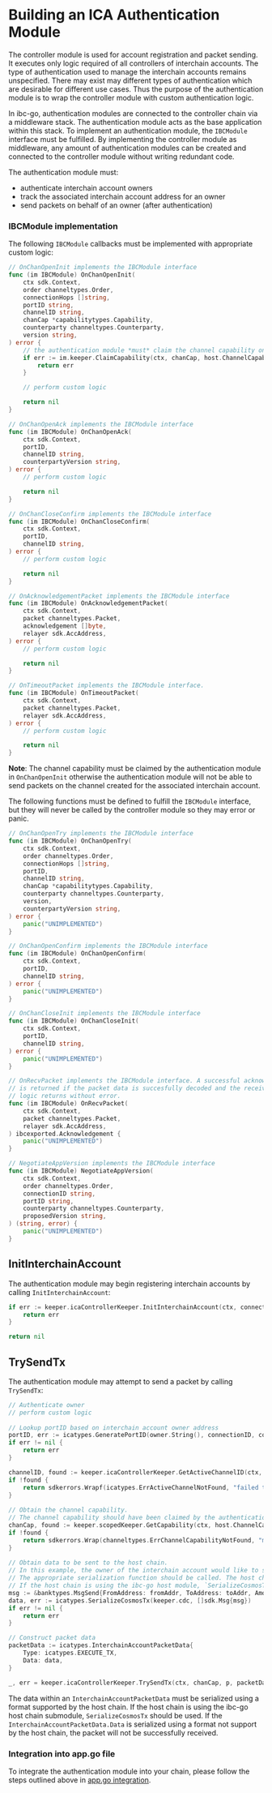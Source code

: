 <!--
order: 3
-->

# Building an ICA Authentication Module

The controller module is used for account registration and packet sending. 
It executes only logic required of all controllers of interchain accounts. 
The type of authentication used to manage the interchain accounts remains unspecified. 
There may exist may different types of authentication which are desirable for different use cases. 
Thus the purpose of the authentication module is to wrap the controller module with custom authentication logic.

In ibc-go, authentication modules are connected to the controller chain via a middleware stack. 
The authentication module acts as the base application within this stack. 
To implement an authentication module, the `IBCModule` interface must be fulfilled. 
By implementing the controller module as middleware, any amount of authentication modules can be created and connected to the controller module without writing redundant code. 

The authentication module must:
- authenticate interchain account owners
- track the associated interchain account address for an owner
- send packets on behalf of an owner (after authentication)

### IBCModule implementation

The following `IBCModule` callbacks must be implemented with appropriate custom logic:

```go
// OnChanOpenInit implements the IBCModule interface
func (im IBCModule) OnChanOpenInit(
    ctx sdk.Context,
    order channeltypes.Order,
    connectionHops []string,
    portID string,
    channelID string,
    chanCap *capabilitytypes.Capability,
    counterparty channeltypes.Counterparty,
    version string,
) error {
    // the authentication module *must* claim the channel capability on OnChanOpenInit
    if err := im.keeper.ClaimCapability(ctx, chanCap, host.ChannelCapabilityPath(portID, channelID)); err != nil {
        return err
    }

    // perform custom logic

    return nil
}

// OnChanOpenAck implements the IBCModule interface
func (im IBCModule) OnChanOpenAck(
    ctx sdk.Context,
    portID,
    channelID string,
    counterpartyVersion string,
) error {
    // perform custom logic

    return nil
}

// OnChanCloseConfirm implements the IBCModule interface
func (im IBCModule) OnChanCloseConfirm(
    ctx sdk.Context,
    portID,
    channelID string,
) error {
    // perform custom logic

    return nil
}

// OnAcknowledgementPacket implements the IBCModule interface
func (im IBCModule) OnAcknowledgementPacket(
    ctx sdk.Context,
    packet channeltypes.Packet,
    acknowledgement []byte,
    relayer sdk.AccAddress,
) error {
    // perform custom logic

    return nil
}

// OnTimeoutPacket implements the IBCModule interface.
func (im IBCModule) OnTimeoutPacket(
    ctx sdk.Context,
    packet channeltypes.Packet,
    relayer sdk.AccAddress,
) error {
    // perform custom logic

    return nil
}
```

**Note**: The channel capability must be claimed by the authentication module in `OnChanOpenInit` otherwise the authentication module will not be able to send packets on the channel created for the associated interchain account. 

The following functions must be defined to fulfill the `IBCModule` interface, but they will never be called by the controller module so they may error or panic.

```go
// OnChanOpenTry implements the IBCModule interface
func (im IBCModule) OnChanOpenTry(
    ctx sdk.Context,
    order channeltypes.Order,
    connectionHops []string,
    portID,
    channelID string,
    chanCap *capabilitytypes.Capability,
    counterparty channeltypes.Counterparty,
    version,
    counterpartyVersion string,
) error {
    panic("UNIMPLEMENTED")
}

// OnChanOpenConfirm implements the IBCModule interface
func (im IBCModule) OnChanOpenConfirm(
    ctx sdk.Context,
    portID,
    channelID string,
) error {
	panic("UNIMPLEMENTED")
}

// OnChanCloseInit implements the IBCModule interface
func (im IBCModule) OnChanCloseInit(
    ctx sdk.Context,
    portID,
    channelID string,
) error {
	panic("UNIMPLEMENTED")
}

// OnRecvPacket implements the IBCModule interface. A successful acknowledgement
// is returned if the packet data is succesfully decoded and the receive application
// logic returns without error.
func (im IBCModule) OnRecvPacket(
    ctx sdk.Context,
    packet channeltypes.Packet,
    relayer sdk.AccAddress,
) ibcexported.Acknowledgement {
	panic("UNIMPLEMENTED")
}

// NegotiateAppVersion implements the IBCModule interface
func (im IBCModule) NegotiateAppVersion(
    ctx sdk.Context,
    order channeltypes.Order,
    connectionID string,
    portID string,
    counterparty channeltypes.Counterparty,
    proposedVersion string,
) (string, error) {
	panic("UNIMPLEMENTED")
}
```

## InitInterchainAccount

The authentication module may begin registering interchain accounts by calling `InitInterchainAccount`:

```go
if err := keeper.icaControllerKeeper.InitInterchainAccount(ctx, connectionID, counterpartyConnectionID, owner.String()); err != nil {
    return err
}

return nil
```

## TrySendTx

The authentication module may attempt to send a packet by calling `TrySendTx`:
```go
// Authenticate owner
// perform custom logic
    
// Lookup portID based on interchain account owner address
portID, err := icatypes.GeneratePortID(owner.String(), connectionID, counterpartyConnectionID)
if err != nil {
	return err
}

channelID, found := keeper.icaControllerKeeper.GetActiveChannelID(ctx, portID)
if !found {
    return sdkerrors.Wrapf(icatypes.ErrActiveChannelNotFound, "failed to retrieve active channel for port %s", portId)
}
    
// Obtain the channel capability. 
// The channel capability should have been claimed by the authentication module in OnChanOpenInit
chanCap, found := keeper.scopedKeeper.GetCapability(ctx, host.ChannelCapabilityPath(portID, channelID))
if !found {
	return sdkerrors.Wrap(channeltypes.ErrChannelCapabilityNotFound, "module does not own channel capability")
}
    
// Obtain data to be sent to the host chain. 
// In this example, the owner of the interchain account would like to send a bank MsgSend to the host chain. 
// The appropriate serialization function should be called. The host chain must be able to deserialize the transaction. 
// If the host chain is using the ibc-go host module, `SerializeCosmosTx` should be used. 
msg := &banktypes.MsgSend{FromAddress: fromAddr, ToAddress: toAddr, Amount: amt}
data, err := icatypes.SerializeCosmosTx(keeper.cdc, []sdk.Msg{msg})
if err != nil {
	return err
}

// Construct packet data
packetData := icatypes.InterchainAccountPacketData{
	Type: icatypes.EXECUTE_TX,
	Data: data,
}

_, err = keeper.icaControllerKeeper.TrySendTx(ctx, chanCap, p, packetData)
```

The data within an `InterchainAccountPacketData` must be serialized using a format supported by the host chain. 
If the host chain is using the ibc-go host chain submodule, `SerializeCosmosTx` should be used. If the `InterchainAccountPacketData.Data` is serialized using a format not support by the host chain, the packet will not be successfully received.  

### Integration into app.go file

To integrate the authentication module into your chain, please follow the steps outlined above in [app.go integration](./integration.md#example-integration).
